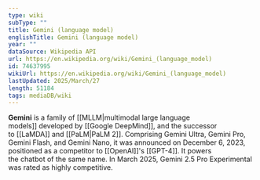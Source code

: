 ```yaml
---
type: wiki
subType: ""
title: Gemini (language model)
englishTitle: Gemini (language model)
year: ""
dataSource: Wikipedia API
url: https://en.wikipedia.org/wiki/Gemini_(language_model)
id: 74637995
wikiUrl: https://en.wikipedia.org/wiki/Gemini_(language_model)
lastUpdated: 2025/March/27
length: 51184
tags: mediaDB/wiki
---
```

**Gemini** is a family of [[MLLM|multimodal large language models]] developed by [[Google DeepMind]], and the successor to [[LaMDA]] and [[PaLM|PaLM 2]]. Comprising Gemini Ultra, Gemini Pro, Gemini Flash, and Gemini Nano, it was announced on December 6, 2023, positioned as a competitor to [[OpenAI]]'s [[GPT-4]]. It powers the chatbot of the same name. In March 2025, Gemini 2.5 Pro Experimental was rated as highly competitive.